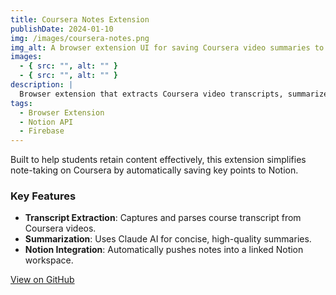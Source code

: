 ```yaml
---
title: Coursera Notes Extension
publishDate: 2024-01-10
img: /images/coursera-notes.png
img_alt: A browser extension UI for saving Coursera video summaries to Notion
images:
  - { src: "", alt: "" }
  - { src: "", alt: "" }
description: |
  Browser extension that extracts Coursera video transcripts, summarizes them using Claude AI, and syncs the content to Notion using Firebase for user authentication.
tags:
  - Browser Extension
  - Notion API
  - Firebase
---
```


Built to help students retain content effectively, this extension simplifies note-taking on Coursera by automatically saving key points to Notion.

### Key Features

- **Transcript Extraction**: Captures and parses course transcript from Coursera videos.
- **Summarization**: Uses Claude AI for concise, high-quality summaries.
- **Notion Integration**: Automatically pushes notes into a linked Notion workspace.

[View on GitHub](https://github.com/asadullah/coursera-notes)
